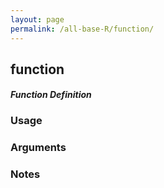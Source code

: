```yaml
---
layout: page
permalink: /all-base-R/function/
---
```


## __function__

#### _Function Definition_

### Usage

### Arguments

### Notes
